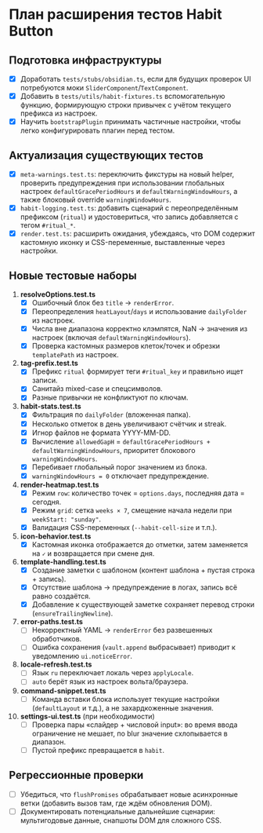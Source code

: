 # План расширения тестов Habit Button

## Подготовка инфраструктуры
- [x] Доработать `tests/stubs/obsidian.ts`, если для будущих проверок UI потребуются моки `SliderComponent`/`TextComponent`.
- [x] Добавить в `tests/utils/habit-fixtures.ts` вспомогательную функцию, формирующую строки привычек с учётом текущего префикса из настроек.
- [x] Научить `bootstrapPlugin` принимать частичные настройки, чтобы легко конфигурировать плагин перед тестом.

## Актуализация существующих тестов
- [x] `meta-warnings.test.ts`: переключить фикстуры на новый helper, проверить предупреждения при использовании глобальных настроек `defaultGracePeriodHours` и `defaultWarningWindowHours`, а также блоковый override `warningWindowHours`.
- [x] `habit-logging.test.ts`: добавить сценарий с переопределённым префиксом (`ritual`) и удостовериться, что запись добавляется с тегом `#ritual_*`.
- [x] `render.test.ts`: расширить ожидания, убеждаясь, что DOM содержит кастомную иконку и CSS-переменные, выставленные через настройки.

## Новые тестовые наборы
1. **resolveOptions.test.ts**
   - [x] Ошибочный блок без `title` → `renderError`.
   - [x] Переопределения `heatLayout`/`days` и использование `dailyFolder` из настроек.
   - [x] Числа вне диапазона корректно клэмпятся, NaN → значения из настроек (включая `defaultWarningWindowHours`).
   - [x] Проверка кастомных размеров клеток/точек и обрезки `templatePath` из настроек.

2. **tag-prefix.test.ts**
   - [x] Префикс `ritual` формирует теги `#ritual_key` и правильно ищет записи.
   - [x] Санитайз mixed-case и спецсимволов.
   - [x] Разные привычки не конфликтуют по ключам.

3. **habit-stats.test.ts**
   - [x] Фильтрация по `dailyFolder` (вложенная папка).
   - [x] Несколько отметок в день увеличивают счётчик и streak.
   - [x] Игнор файлов не формата YYYY-MM-DD.
   - [x] Вычисление `allowedGapH` = `defaultGracePeriodHours + defaultWarningWindowHours`, приоритет блокового `warningWindowHours`.
   - [x] Перебивает глобальный порог значением из блока.
   - [x] `warningWindowHours = 0` отключает предупреждение.

4. **render-heatmap.test.ts**
   - [x] Режим `row`: количество точек = `options.days`, последняя дата = сегодня.
   - [x] Режим `grid`: сетка `weeks × 7`, смещение начала недели при `weekStart: "sunday"`.
   - [x] Валидация CSS-переменных (`--habit-cell-size` и т.п.).

5. **icon-behavior.test.ts**
   - [x] Кастомная иконка отображается до отметки, затем заменяется на `✓` и возвращается при смене дня.

6. **template-handling.test.ts**
   - [x] Создание заметки с шаблоном (контент шаблона + пустая строка + запись).
   - [x] Отсутствие шаблона → предупреждение в логах, запись всё равно создаётся.
   - [x] Добавление к существующей заметке сохраняет перевод строки (`ensureTrailingNewline`).

7. **error-paths.test.ts**
   - [ ] Некорректный YAML → `renderError` без развешенных обработчиков.
   - [ ] Ошибка сохранения (`vault.append` выбрасывает) приводит к уведомлению `ui.noticeError`.

8. **locale-refresh.test.ts**
   - [ ] Язык `ru` переключает локаль через `applyLocale`.
   - [ ] `auto` берёт язык из настроек вольта/браузера.

9. **command-snippet.test.ts**
   - [ ] Команда вставки блока использует текущие настройки (`defaultLayout` и т.д.), а не захардкоженные значения.

10. **settings-ui.test.ts** (при необходимости)
    - [ ] Проверка пары «слайдер + числовой input»: во время ввода ограничение не мешает, по blur значение схлопывается в диапазон.
    - [ ] Пустой префикс превращается в `habit`.

## Регрессионные проверки
- [ ] Убедиться, что `flushPromises` обрабатывает новые асинхронные ветки (добавить вызов там, где ждём обновления DOM).
- [ ] Документировать потенциальные дальнейшие сценарии: мультигодовые данные, снапшоты DOM для сложного CSS.

